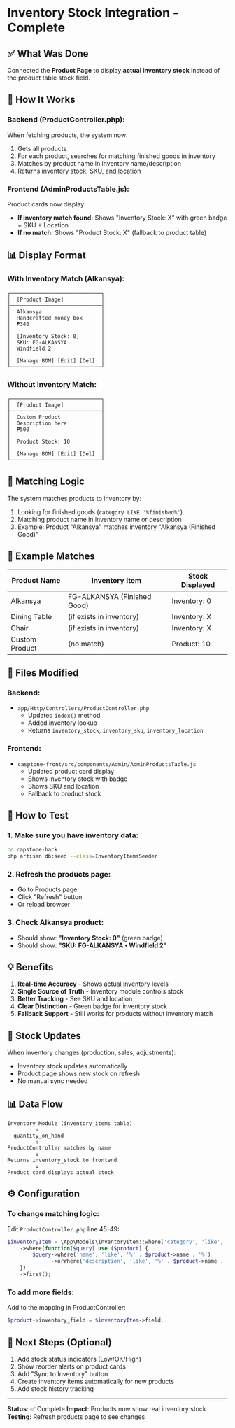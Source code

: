 # Inventory Stock Integration - Complete

## ✅ What Was Done

Connected the **Product Page** to display **actual inventory stock** instead of the product table stock field.

## 🔄 How It Works

### Backend (ProductController.php):
When fetching products, the system now:
1. Gets all products
2. For each product, searches for matching finished goods in inventory
3. Matches by product name in inventory name/description
4. Returns inventory stock, SKU, and location

### Frontend (AdminProductsTable.js):
Product cards now display:
- **If inventory match found:** Shows "Inventory Stock: X" with green badge + SKU + Location
- **If no match:** Shows "Product Stock: X" (fallback to product table)

## 📊 Display Format

### With Inventory Match (Alkansya):
```
┌─────────────────────────────┐
│  [Product Image]            │
├─────────────────────────────┤
│  Alkansya                   │
│  Handcrafted money box      │
│  ₱340                       │
│                             │
│  [Inventory Stock: 0]       │
│  SKU: FG-ALKANSYA           │
│  Windfield 2                │
│                             │
│  [Manage BOM] [Edit] [Del]  │
└─────────────────────────────┘
```

### Without Inventory Match:
```
┌─────────────────────────────┐
│  [Product Image]            │
├─────────────────────────────┤
│  Custom Product             │
│  Description here           │
│  ₱500                       │
│                             │
│  Product Stock: 10          │
│                             │
│  [Manage BOM] [Edit] [Del]  │
└─────────────────────────────┘
```

## 🎯 Matching Logic

The system matches products to inventory by:
1. Looking for finished goods (`category LIKE '%finished%'`)
2. Matching product name in inventory name or description
3. Example: Product "Alkansya" matches inventory "Alkansya (Finished Good)"

## 📝 Example Matches

| Product Name | Inventory Item | Stock Displayed |
|--------------|----------------|-----------------|
| Alkansya | FG-ALKANSYA (Finished Good) | Inventory: 0 |
| Dining Table | (if exists in inventory) | Inventory: X |
| Chair | (if exists in inventory) | Inventory: X |
| Custom Product | (no match) | Product: 10 |

## 🔧 Files Modified

### Backend:
- `app/Http/Controllers/ProductController.php`
  - Updated `index()` method
  - Added inventory lookup
  - Returns `inventory_stock`, `inventory_sku`, `inventory_location`

### Frontend:
- `casptone-front/src/components/Admin/AdminProductsTable.js`
  - Updated product card display
  - Shows inventory stock with badge
  - Shows SKU and location
  - Fallback to product stock

## 🚀 How to Test

### 1. Make sure you have inventory data:
```bash
cd capstone-back
php artisan db:seed --class=InventoryItemsSeeder
```

### 2. Refresh the products page:
- Go to Products page
- Click "Refresh" button
- Or reload browser

### 3. Check Alkansya product:
- Should show: **"Inventory Stock: 0"** (green badge)
- Should show: **"SKU: FG-ALKANSYA • Windfield 2"**

## 💡 Benefits

1. **Real-time Accuracy** - Shows actual inventory levels
2. **Single Source of Truth** - Inventory module controls stock
3. **Better Tracking** - See SKU and location
4. **Clear Distinction** - Green badge for inventory stock
5. **Fallback Support** - Still works for products without inventory match

## 🔄 Stock Updates

When inventory changes (production, sales, adjustments):
- Inventory stock updates automatically
- Product page shows new stock on refresh
- No manual sync needed

## 📊 Data Flow

```
Inventory Module (inventory_items table)
         ↓
  quantity_on_hand
         ↓
ProductController matches by name
         ↓
Returns inventory_stock to frontend
         ↓
Product card displays actual stock
```

## ⚙️ Configuration

### To change matching logic:
Edit `ProductController.php` line 45-49:
```php
$inventoryItem = \App\Models\InventoryItem::where('category', 'like', '%finished%')
    ->where(function($query) use ($product) {
        $query->where('name', 'like', '%' . $product->name . '%')
              ->orWhere('description', 'like', '%' . $product->name . '%');
    })
    ->first();
```

### To add more fields:
Add to the mapping in ProductController:
```php
$product->inventory_field = $inventoryItem->field;
```

## 🎯 Next Steps (Optional)

1. Add stock status indicators (Low/OK/High)
2. Show reorder alerts on product cards
3. Add "Sync to Inventory" button
4. Create inventory items automatically for new products
5. Add stock history tracking

---

**Status**: ✅ Complete
**Impact**: Products now show real inventory stock
**Testing**: Refresh products page to see changes
